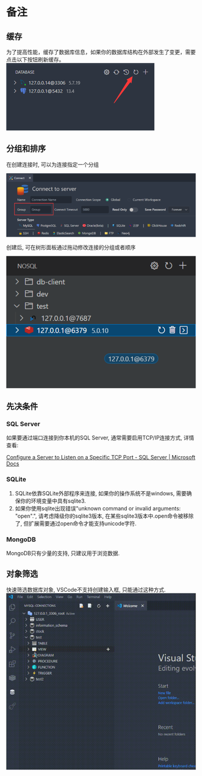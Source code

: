 # 备注

## 缓存

为了提高性能，缓存了数据库信息，如果你的数据库结构在外部发生了变更，需要点击以下按钮刷新缓存。
![](../images/1638342622208.png)

## 分组和排序

在创建连接时, 可以为连接指定一个分组

![](../image/connection/1653135860898.png)

创建后, 可在树形面板通过拖动修改连接的分组或者顺序

![](../image/connection/1653136074794.png)

## 先决条件

### SQL Server

如果要通过端口连接到你本机的SQL Server, 通常需要启用TCP/IP连接方式, 详情查看:

[Configure a Server to Listen on a Specific TCP Port - SQL Server | Microsoft Docs](https://docs.microsoft.com/en-us/sql/database-engine/configure-windows/configure-a-server-to-listen-on-a-specific-tcp-port?view=sql-server-ver15#SSMSProcedure)

### SQLite

1. SQLite依靠SQLite外部程序来连接, 如果你的操作系统不是windows, 需要确保你的环境变量中具有sqlite3.
2. 如果你使用sqlite出现错误"unknown command or invalid arguments: "open".", 请考虑降级你的sqlite3版本, 在某些sqlite3版本中.open命令被移除了, 但扩展需要通过open命令才能支持unicode字符.

### MongoDB

MongoDB只有少量的支持, 只建议用于浏览数据.

## 对象筛选

快速筛选数据库对象, VSCode不支持创建输入框, 只能通过这种方式.
![filter](../images/filter.gif)
